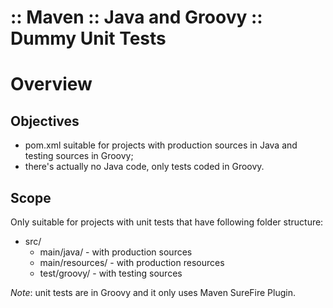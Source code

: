 :: Maven :: Java and Groovy :: Dummy Unit Tests
===============================================

# Overview

## Objectives

- pom.xml suitable for projects with production sources in Java and testing sources in Groovy;
- there's actually no Java code, only tests coded in Groovy.

## Scope

Only suitable for projects with unit tests that have following folder structure:

- src/
    - main/java/ - with production sources
    - main/resources/ - with production resources
    - test/groovy/ - with testing sources

*Note*: unit tests are in Groovy and it only uses Maven SureFire Plugin.
